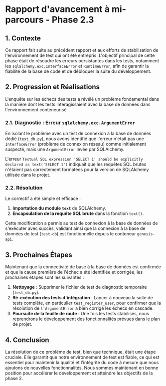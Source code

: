 # Rapport d'avancement à mi-parcours - Phase 2.3

## 1. Contexte

Ce rapport fait suite au précédent rapport et aux efforts de stabilisation de l'environnement de test qui ont été entrepris. L'objectif principal de cette phase était de résoudre les erreurs persistantes dans les tests, notamment les `sqlalchemy.exc.InterfaceError` et `RuntimeError`, afin de garantir la fiabilité de la base de code et de débloquer la suite du développement.

## 2. Progression et Réalisations

L'enquête sur les échecs des tests a révélé un problème fondamental dans la manière dont les tests interagissaient avec la base de données dans l'environnement conteneurisé.

### 2.1. Diagnostic : Erreur `sqlalchemy.exc.ArgumentError`

En isolant le problème avec un test de connexion à la base de données dédié (`test_db.py`), nous avons identifié que l'erreur n'était pas une `InterfaceError` (problème de connexion réseau) comme initialement suspecté, mais une `ArgumentError` levée par SQLAlchemy.

L'erreur `Textual SQL expression 'SELECT 1' should be explicitly declared as text('SELECT 1')` indiquait que les requêtes SQL brutes n'étaient pas correctement formatées pour la version de SQLAlchemy utilisée dans le projet.

### 2.2. Résolution

Le correctif a été simple et efficace :

1.  **Importation du module `text`** de SQLAlchemy.
2.  **Encapsulation de la requête SQL brute** dans la fonction `text()`.

Cette modification a permis au test de connexion à la base de données de s'exécuter avec succès, validant ainsi que la connexion à la base de données de test (`test-db`) est fonctionnelle depuis le conteneur `genesis-api`.

## 3. Prochaines Étapes

Maintenant que la connectivité de base à la base de données est confirmée et que la cause première de l'échec a été identifiée et corrigée, les prochaines étapes sont les suivantes :

1.  **Nettoyage** : Supprimer le fichier de test de diagnostic temporaire (`test_db.py`).
2.  **Ré-exécution des tests d'intégration** : Lancer à nouveau la suite de tests complète, en particulier `test_register_user`, pour confirmer que la résolution de `l'ArgumentError` a bien corrigé les échecs en cascade.
3.  **Poursuite de la feuille de route** : Une fois les tests stabilisés, nous reprendrons le développement des fonctionnalités prévues dans le plan de projet.

## 4. Conclusion

La résolution de ce problème de test, bien que technique, était une étape cruciale. Elle garantit que notre environnement de test est fiable, ce qui est essentiel pour maintenir la qualité et l'intégrité du code à mesure que nous ajoutons de nouvelles fonctionnalités. Nous sommes maintenant en bonne position pour accélérer le développement et atteindre les objectifs de la phase 2.